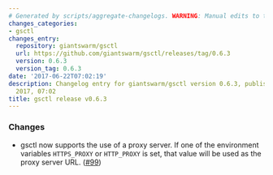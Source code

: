 ```yaml
---
# Generated by scripts/aggregate-changelogs. WARNING: Manual edits to this files will be overwritten.
changes_categories:
- gsctl
changes_entry:
  repository: giantswarm/gsctl
  url: https://github.com/giantswarm/gsctl/releases/tag/0.6.3
  version: 0.6.3
  version_tag: 0.6.3
date: '2017-06-22T07:02:19'
description: Changelog entry for giantswarm/gsctl version 0.6.3, published on 22 June
  2017, 07:02
title: gsctl release v0.6.3
---
```


### Changes

- gsctl now supports the use of a proxy server. If one of the environment variables `HTTPS_PROXY` or `HTTP_PROXY` is set, that value will be used as the proxy server URL. ([#99](https://github.com/giantswarm/gsctl/pull/99))
